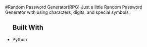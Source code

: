 #Random Password Generator(RPG)
Just a little Random Password Generator with using characters, digits, and special symbols.

<ul> <h2> Built With </h2>
<li>Python</li>
</ul>
